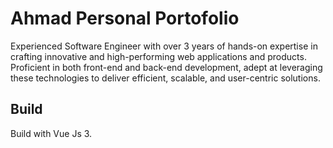 # Ahmad Personal Portofolio

Experienced Software Engineer with over 3 years of hands-on expertise in crafting innovative and high-performing web applications and products. Proficient in both front-end and back-end development, adept at leveraging these technologies to deliver efficient, scalable, and user-centric solutions.

## Build

Build with Vue Js 3. 

